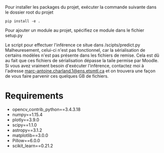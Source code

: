 

Pour installer les packages du projet, exécuter la commande suivante dans le dossier root du projet
~~~~
pip install -e .
~~~~

Pour ajouter un module au projet, spécifiez ce module dans le fichier setup.py

Le script pour effectuer l'inférence ce situe dans /scipts/predict.py
Malheuresement, celui-ci n'est pas fonctionnel, car la sérialisation de certains modèles n'est pas présente dans les fichiers de remise. Cela est dû au fait que ces fichiers de sérialisation dépasse la taile permise par Moodle. Si vous avez vraiment besoin d'exécuter l'inférence, contactez moi à l'adresse marc-antoine.charland.1@ens.etsmtl.ca et on trouvera une façon de vous faire parvenir ces quelques GB de fichiers.

# Requirements

- opencv_contrib_python==3.4.3.18
- numpy==1.15.4
- plotly==3.9.0
- scipy==1.1.0
- astropy==3.1.2
- matplotlib==3.0.0
- Pillow==6.0.0
- scikit_learn==0.21.2
